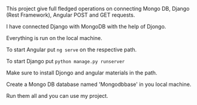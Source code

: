 This project give full fledged operations on connecting Mongo DB, Django (Rest Framework), Angular POST and GET requests.<br />

I have connected Django with MongoDB with the help of Djongo.<br />

Everything is run on the local machine.<br />

To start Angular put ```ng serve``` on the respective path.<br />

To start Django put ```python manage.py runserver```<br />

Make sure to install Djongo and angular materials in the path.<br />

Create a Mongo DB database named 'Mongodbbase' in you local machine.<br />

Run them all and you can use my project.<br />

